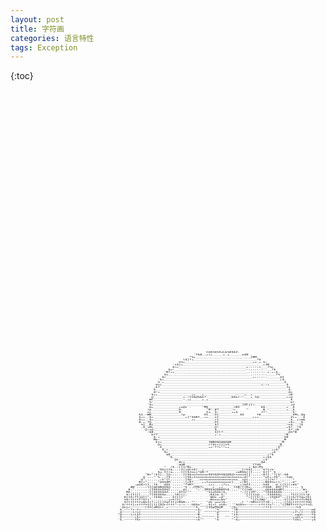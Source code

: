 ```yaml
---
layout: post
title: 字符画
categories: 语言特性
tags: Exception
---
```

{:toc}




<div style="white-space: pre; font-family: monospace; transform: scale(0.4, 0.25) ">
                                                C@$%$%XzLb%8$$Z.                                            
                                          'Y$#_-+++_____+_+______o$8`.                                      
                                        *%+__________________________}BM.                                   
                                     l$]?+______________________________?$`                                 
                                   h%+________________________________++_+-%:                               
                                't$}+___________________________________-__+1B                              
                                $<>________________________________+,:::;<___?%c.                           
                              $v~__________________________________~:::::::--__?$                           
                            'B?++___________________________________,:::::::-+_+:$.                         
                            $i_______________________________________,:::::::____?%`                        
                           $>_________________________________________+;:::::______@1                       
                         '$<______________________________________________-________+$.                      
                         %_+_________________________________________________________$                      
                        du+_______________________________________________+,;+________$                     
                       .$?____________________________________________________________Jx                    
                       $_______________________________________________________________$.                   
                       @~+_____________________________________________________________@c                   
                     `$++________________++___+_______________~_-_+__+_-_______________+B`                  
                      @______________+-~]O$@%&k?-___________&$h(~~___+_1@-____________++@                   
                     WC______________~_++_____+_+_______________________________________$                   
                     %~_________________________________________________________________m(                  
                    '$+__________________________________________]UCj]<-________________+@                  
                     @+____________+u@c .     'M$____________>BI          b$-_________+__$                  
                    )p_____________0.           ^8~_#?______~r     ^`      B_~________+__$                  
                    xc_____________8.           Iu__$~______++$           J?~___________-$'                 
                &1_~WB______________(p.        O1___Q]__________$$      f#______________-$M+_Qq             
                $++_-$+_______________+]*$$Bf_-++___n}________________+++_______________Zc+__-$             
                $++__$+__________________++_________r{__________________________________$__++m&             
                #-+_?@______________________________O]_________________________________+$+___$              
                 %]__Bi_____________________________$]________________________________~n$-_-|$              
                 ,$_+BL_____________________________@~________________________________+$?__?$               
                   @;i@_____________________________$__________________________________$?_+B                
                    ~$8-____________________________$]l?-______________________________@%*B                 
                      &??___________________________+-+______________________________~B                     
                       $-+___________________________________________________________U8                     
                       Ma~___________________________________________________________M                      
                        $}+______________________]WB@$@@@@@8________________________M                       
                         @+______________________>?$vrjjjx%________________________B_                       
                         .$______________________++~??+~~++______________________-$^                        
                           $_>_________________________________________________++$"                         
                            $>_________________________________________________+$``                         
                             $8______________________________________________+!$                            
                              '&___________________________________________++$$                             
                                 @i-_______________________________________+$'                              
                                 `_#>+___________________________________-@d.                               
                                  .d@B________________________________{?d$                                  
                            ^  /$-:[{1/Bx-__________________________+_$@,M%                                 
                          O&}{1$,,,;1{}@Ch$|-_+__________________[>%$],,,,"$?{r%`                           
                      .  $u_I[|a,,,,}{{$Jnnj*@8~?_____________+wB$&{{[,,,,`${{"`$ .                         
                   "B<"!$1[,,]@;:,,,,}}$$xnnnnnun$$%$@%%$@@$@rnnnu$]],,,,,:8{},"?[$!:$8                     
                  @ ,,,^`%-,,{$:,,,,,;}$$+1nnnnnnnnnnnnnnnnnnnnnx+@)",,,,,,^w1+:Z$^,,,Iab                   
                 @",,,,,,,;h"{l,,,,,,,]$@-__-nrnnnnnnnnnnnnnxnx__xp{,,,,,,,:[}{%)!`,,,,,'*                  
                B{>",,,,,^@$$$M`,,,,,:{c8?____++fxuunnnnnnnn}-__+(B{:,,,,,,;B$$%x){:",,,,d"                 
              :p@$r}1,,l$ . @$$`,,,,,"?%M?_______+++__-+?++_____+]&ZI,,,,,,%$$ . @_{{1}[rd$"                
            #W`,,,,;l1{@@$B@@$@`,,,,,"$',,CM$?+____+__++___-_lhB/{{Bu,,,,,,Y$$B- #${}?l.:,,, %              
           8,",,,,,,,]1$$$$$$$[,,,,,,@{,```^;',IM$$$@$BB$%$-,,,^^{{}WX,,,,,_@@$$$$@B{,,,,,,,,"W<            
          MX,,,,,,,,,}{$$$$$$Z,,,,,$Y1["^```````^%]m%$$($,``````^,({{{M^,,,"{$$$$$$$,,,,,,,,,,,$^           
          $){1{}[,,,,?]$$$$$o,,,,l8}{},``````````:&$}m-$:^````````^{{{1}@;,:,1$$$$$j,,,,?1{{}]1)@.          
         8}1$rffj@}{",:{$$@,,,,`${{{}'````````````W@v_+@^``````````^>{{{1(}:,,{X@$Z",,}}[&/ffqu}${          
         %$/fffff($}{",,,,,,,,jv%|}{.````````````,Bnnu+&%^```````````^{{1JW@',,,",,,:1{{$ffffft0$$          
         $fffffffxWu1{?;>[{]ZqfffjrB$B;;`^"`````^ok`unu}$;``````,l`":%B%tffff8:;,,,,:{[@jfffffffU@          
        $/fff]>ifff%1{{{{{$@rtfff~~+~<-~-U@$o"``,${cl un$>``'^$@$%<~~<~~~rffffn*:,,"{[B#fffffjfft@,         
       `@nj>~~~~~~~[$1[wB@tr_+~~~~~~~~~~~~~<B'^` @+_v? u@@^`^/@~~~~~~~~~~~+fffffn%%(|%8ffff}<~~+1~&         
       $vj[~~~~~~~~~_zMx{~~~~~~~~~~~~~~~~~~>$,^^"}$$pM$@B```^/@+~~~~~~~~~~~~<fffjxrWBrfffj~~~~~~~~$         
       $/x~~~~~~~~~~~~~~~~~~~~~~~~~~~~~~~~~+$'^``[11u%{{},``^\@~~~~~~~~~~~~~~~~jfffffftr<~~~~~~~~~@$        
       $(~~~_+~r~~~~~~~~~~~~~~~~~~~~~~~~~~~+$^`^^^"]1$1?`^^`^|@~~~~~~~~~~~~~~~~~~>/ff1~~~~~~~~~~~~h$        
       $_~~~?r~f<~~~~~~~~~~~~~~~~~~~~~~~~~~+$:``````^%``````^(B~~~~~~~~~~~~~~~~~~~~~~~~~~~+~\<~~~~m$        
       @~~~~~t/n}~~~~~~~~~~~~~~~~~~~~~~~~~~_$'`^^^^^"@^^^^^`^)$~~~~~~~~~~~~~~~~~~~~~~~~~~rf\/}~~~~U$        
      ^@~~~~l>L$f~~~~~~~~~~~~~~~~~~~~~~~~~~~B.```````$``````"}$~~~~~~~~~~~~~~~~~~~~~~~~~~_xq@<~~~~Y$        
      `$~~~~~~c$r~~~~~~~~~~~~~~~~~~~~~~~~~~+$,^^^^^^'$```^^`^+%~~~~~~~~~~~~~~~~~~~~~~~~~~+x@ri~~~~n$        
      '$_~~~~~f$t~~~~~~~~~~~~~~~~~~~~~~~~~~<$"^`````"$``````"~$+~~~~~~~~~~~~~~~~~~~~~~~~~?Za{_~~~~j$    
</div>